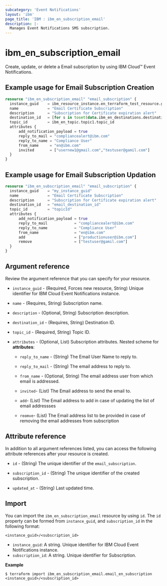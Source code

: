 ```yaml
---
subcategory: 'Event Notifications'
layout: 'ibm'
page_title: 'IBM : ibm_en_subscription_email'
description: |-
  Manages Event Notifications SMS subscription.
---
```


# ibm_en_subscription_email

Create, update, or delete a Email subscription by using IBM Cloud™ Event Notifications.

## Example usage for Email Subscription Creation

```terraform
resource "ibm_en_subscription_email" "email_subscription" {
  instance_guid    = ibm_resource_instance.en_terraform_test_resource.guid
  name             = "Email Certificate Subscription"
  description      = "Subscription for Certificate expiration alert"
  destination_id   = [for s in toset(data.ibm_en_destinations.destinations.destinations): s.id if s.type == "smtp_ibm"].0
  topic_id         = ibm_en_topic.topic1.topic_id
  attributes {
      add_notification_payload = true
      reply_to_mail = "compliancealert@ibm.com"
      reply_to_name = "Compliance User"
      from_name     = "en@ibm.com"
      invited       = ["usernew1@gmail.com","testuser@gamil.com"]
  }
}
```

## Example usage for Email Subscription Updation

```terraform
resource "ibm_en_subscription_email" "email_subscription" {
  instance_guid    = "my_instance_guid"
  name             = "Email Certificate Subscription"
  description      = "Subscription for Certificate expiration alert"
  destination_id   = "email_destination_id"
  topic_id         = "topicId"
  attributes {
      add_notification_payload = true
      reply_to_mail            = "compliancealert@ibm.com"
      reply_to_name            = "Compliance User"
      from_name                = "en@ibm.com"
      add                      = ["productionuser@ibm.com"]
      remove                   = ["testuser@gamil.com"]
  }
}
```

## Argument reference

Review the argument reference that you can specify for your resource.

- `instance_guid` - (Required, Forces new resource, String) Unique identifier for IBM Cloud Event Notifications instance.

- `name` - (Requires, String) Subscription name.

- `description` - (Optional, String) Subscription description.

- `destination_id` - (Requires, String) Destination ID.

- `topic_id` - (Required, String) Topic ID.

- `attributes` - (Optional, List) Subscription attributes.
  Nested scheme for **attributes**:

  - `reply_to_name` - (String) The Email User Name to reply to.

  - `reply_to_mail` - (String) The email address to reply to.

  - `from_name` - (Optional, String) The email address user from which email is addressed.

  - `invited`- (List) The Email address to send the email to.

  - `add`- (List) The Email address to add in case of updating the list of email addressses

  - `reomve`- (List) The Email address list to be provided in case of removing the email addresses from subscription

## Attribute reference

In addition to all argument references listed, you can access the following attribute references after your resource is created.

- `id` - (String) The unique identifier of the `email_subscription`.

- `subscription_id` - (String) The unique identifier of the created subscription.

- `updated_at` - (String) Last updated time.

## Import

You can import the `ibm_en_subscription_email` resource by using `id`.
The `id` property can be formed from `instance_guid`, and `subscription_id` in the following format:

```
<instance_guid>/<subscription_id>
```

- `instance_guid`: A string. Unique identifier for IBM Cloud Event Notifications instance.
- `subscription_id`: A string. Unique identifier for Subscription.

**Example**

```
$ terraform import ibm_en_subscription_email.email_en_subscription <instance_guid>/<subscription_id>
```
